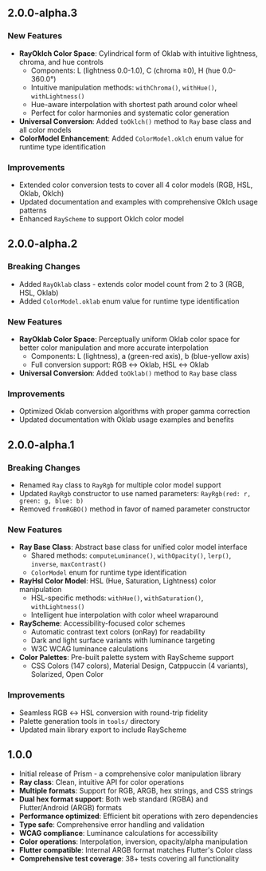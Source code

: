## 2.0.0-alpha.3

### New Features
- **RayOklch Color Space**: Cylindrical form of Oklab with intuitive lightness, chroma, and hue controls
  - Components: L (lightness 0.0-1.0), C (chroma ≥0), H (hue 0.0-360.0°)
  - Intuitive manipulation methods: `withChroma()`, `withHue()`, `withLightness()`
  - Hue-aware interpolation with shortest path around color wheel
  - Perfect for color harmonies and systematic color generation
- **Universal Conversion**: Added `toOklch()` method to `Ray` base class and all color models
- **ColorModel Enhancement**: Added `ColorModel.oklch` enum value for runtime type identification

### Improvements
- Extended color conversion tests to cover all 4 color models (RGB, HSL, Oklab, Oklch)
- Updated documentation and examples with comprehensive Oklch usage patterns
- Enhanced `RayScheme` to support Oklch color model

## 2.0.0-alpha.2

### Breaking Changes
- Added `RayOklab` class - extends color model count from 2 to 3 (RGB, HSL, Oklab)
- Added `ColorModel.oklab` enum value for runtime type identification

### New Features
- **RayOklab Color Space**: Perceptually uniform Oklab color space for better color manipulation and more accurate interpolation
  - Components: L (lightness), a (green-red axis), b (blue-yellow axis)
  - Full conversion support: RGB ↔ Oklab, HSL ↔ Oklab
- **Universal Conversion**: Added `toOklab()` method to `Ray` base class

### Improvements
- Optimized Oklab conversion algorithms with proper gamma correction
- Updated documentation with Oklab usage examples and benefits

## 2.0.0-alpha.1

### Breaking Changes
- Renamed `Ray` class to `RayRgb` for multiple color model support
- Updated `RayRgb` constructor to use named parameters: `RayRgb(red: r, green: g, blue: b)`
- Removed `fromRGBO()` method in favor of named parameter constructor

### New Features
- **Ray Base Class**: Abstract base class for unified color model interface
  - Shared methods: `computeLuminance()`, `withOpacity()`, `lerp()`, `inverse`, `maxContrast()`
  - `ColorModel` enum for runtime type identification
- **RayHsl Color Model**: HSL (Hue, Saturation, Lightness) color manipulation
  - HSL-specific methods: `withHue()`, `withSaturation()`, `withLightness()`
  - Intelligent hue interpolation with color wheel wraparound
- **RayScheme**: Accessibility-focused color schemes
  - Automatic contrast text colors (onRay) for readability
  - Dark and light surface variants with luminance targeting
  - W3C WCAG luminance calculations
- **Color Palettes**: Pre-built palette system with RayScheme support
  - CSS Colors (147 colors), Material Design, Catppuccin (4 variants), Solarized, Open Color

### Improvements
- Seamless RGB ↔ HSL conversion with round-trip fidelity
- Palette generation tools in `tools/` directory
- Updated main library export to include RayScheme

## 1.0.0

- Initial release of Prism - a comprehensive color manipulation library
- **Ray class**: Clean, intuitive API for color operations
- **Multiple formats**: Support for RGB, ARGB, hex strings, and CSS strings
- **Dual hex format support**: Both web standard (RGBA) and Flutter/Android (ARGB) formats
- **Performance optimized**: Efficient bit operations with zero dependencies
- **Type safe**: Comprehensive error handling and validation
- **WCAG compliance**: Luminance calculations for accessibility
- **Color operations**: Interpolation, inversion, opacity/alpha manipulation
- **Flutter compatible**: Internal ARGB format matches Flutter's Color class
- **Comprehensive test coverage**: 38+ tests covering all functionality
